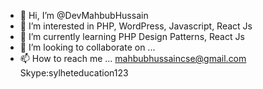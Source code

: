 - 👋 Hi, I’m @DevMahbubHussain
- 👀 I’m interested in PHP, WordPress, Javascript, React Js
- 🌱 I’m currently learning PHP Design Patterns, React Js
- 💞️ I’m looking to collaborate on ...
- 📫 How to reach me ... mahbubhussaincse@gmail.com Skype:sylheteducation123

<!---
DevMahbubHussain/DevMahbubHussain is a ✨ special ✨ repository because its `README.md` (this file) appears on your GitHub profile.
You can click the Preview link to take a look at your changes.
--->
